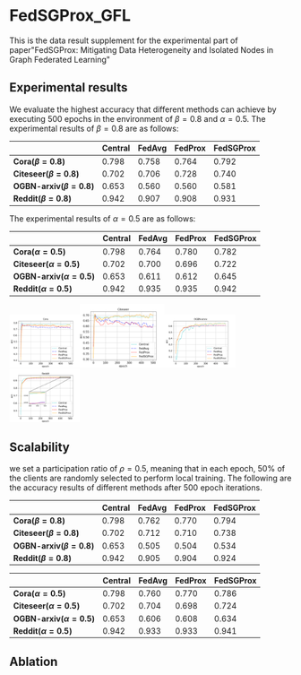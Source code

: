 # FedSGProx_GFL
This is the data result supplement for the experimental part of paper"FedSGProx: Mitigating Data Heterogeneity and Isolated Nodes in Graph Federated Learning"

## Experimental results

We evaluate the highest accuracy that different methods can achieve by executing 500 epochs in the environment of $\beta=0.8$ and $\alpha=0.5$. The experimental results of $\beta=0.8$ are as follows:

|       | **Central**  | __FedAvg__  | __FedProx__  | __FedSGProx__
|--------------|-------|------|-------|-------
|__Cora($\beta=0.8$)__   | 0.798     | 0.758    |  0.764    |   0.792   
|__Citeseer($\beta=0.8$)__   | 0.702     | 0.706    |  0.728    |   0.740   
|__OGBN-arxiv($\beta=0.8$)__     | 0.653     | 0.560    |  0.560    |   0.581   
|__Reddit($\beta=0.8$)__   | 0.942     | 0.907    |  0.908    |   0.931   

The experimental results of $\alpha=0.5$ are as follows:

|       | **Central**  | __FedAvg__  | __FedProx__  | __FedSGProx__
|--------------|-------|------|-------|-------
|__Cora($\alpha=0.5$)__   | 0.798     | 0.764    |  0.780    |   0.782   
|__Citeseer($\alpha=0.5$)__   | 0.702     | 0.700    |  0.696    |   0.722   
|__OGBN-arxiv($\alpha=0.5$)__     | 0.653     | 0.611    |  0.612    |   0.645   
|__Reddit($\alpha=0.5$)__   | 0.942     | 0.935    |  0.935    |   0.942  

<img src="https://github.com/meng1103/FedSGProx_GFL/blob/main/result/k21_cora_cn1_LDA05.png" width="25%" height="25%"><img src="https://github.com/meng1103/FedSGProx_GFL/blob/main/result/k18_citeseer_cn1_LDA05.png" width="30%" height="30%"><img src="https://github.com/meng1103/FedSGProx_GFL/blob/main/result/k120_ogbn-arxiv_cn1_LDA05.png" width="25%" height="25%"><img src="https://github.com/meng1103/FedSGProx_GFL/blob/main/result/k123_reddit_cn1_LDA05.png" width="25%" height="25%">

## Scalability
we set a participation ratio of $\rho=0.5$, meaning that in each epoch, 50% of the clients are randomly selected to perform local training. The following are the accuracy results of different methods after 500 epoch iterations.

|       | **Central**  | __FedAvg__  | __FedProx__  | __FedSGProx__
|--------------|-------|------|-------|-------
|__Cora($\beta=0.8$)__   | 0.798     | 0.762    |  0.770    |   0.794   
|__Citeseer($\beta=0.8$)__   | 0.702     | 0.712    |  0.710    |   0.738   
|__OGBN-arxiv($\beta=0.8$)__     | 0.653     | 0.505    |  0.504    |   0.534   
|__Reddit($\beta=0.8$)__   | 0.942     | 0.905    |  0.904    |   0.924   



|       | **Central**  | __FedAvg__  | __FedProx__  | __FedSGProx__
|--------------|-------|------|-------|-------
|__Cora($\alpha=0.5$)__   | 0.798     | 0.760    |  0.770    |   0.786   
|__Citeseer($\alpha=0.5$)__   | 0.702     | 0.704    |  0.698    |   0.724   
|__OGBN-arxiv($\alpha=0.5$)__     | 0.653     | 0.606    |  0.608    |   0.634   
|__Reddit($\alpha=0.5$)__   | 0.942     | 0.933    |  0.933    |   0.941   


## Ablation
